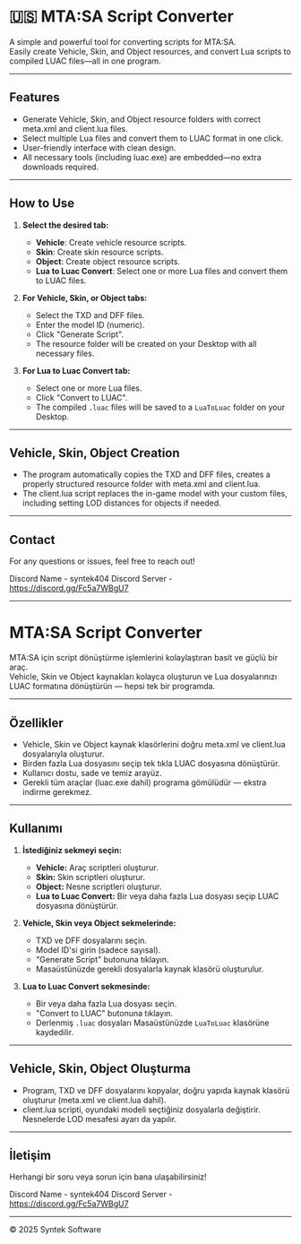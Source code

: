 # 🇺🇸 MTA:SA Script Converter

A simple and powerful tool for converting scripts for MTA:SA.  
Easily create Vehicle, Skin, and Object resources, and convert Lua scripts to compiled LUAC files—all in one program.

---

## Features

- Generate Vehicle, Skin, and Object resource folders with correct meta.xml and client.lua files.  
- Select multiple Lua files and convert them to LUAC format in one click.  
- User-friendly interface with clean design.  
- All necessary tools (including luac.exe) are embedded—no extra downloads required.

---

## How to Use

1. **Select the desired tab:**  
   - **Vehicle**: Create vehicle resource scripts.  
   - **Skin**: Create skin resource scripts.  
   - **Object**: Create object resource scripts.  
   - **Lua to Luac Convert**: Select one or more Lua files and convert them to LUAC files.

2. **For Vehicle, Skin, or Object tabs:**  
   - Select the TXD and DFF files.  
   - Enter the model ID (numeric).  
   - Click "Generate Script".  
   - The resource folder will be created on your Desktop with all necessary files.

3. **For Lua to Luac Convert tab:**  
   - Select one or more Lua files.  
   - Click "Convert to LUAC".  
   - The compiled `.luac` files will be saved to a `LuaToLuac` folder on your Desktop.

---

## Vehicle, Skin, Object Creation

- The program automatically copies the TXD and DFF files, creates a properly structured resource folder with meta.xml and client.lua.  
- The client.lua script replaces the in-game model with your custom files, including setting LOD distances for objects if needed.

---

## Contact

For any questions or issues, feel free to reach out!

Discord Name - syntek404
Discord Server - https://discord.gg/Fc5a7WBgU7

---

# MTA:SA Script Converter

MTA:SA için script dönüştürme işlemlerini kolaylaştıran basit ve güçlü bir araç.  
Vehicle, Skin ve Object kaynakları kolayca oluşturun ve Lua dosyalarınızı LUAC formatına dönüştürün — hepsi tek bir programda.

---

## Özellikler

- Vehicle, Skin ve Object kaynak klasörlerini doğru meta.xml ve client.lua dosyalarıyla oluşturur.  
- Birden fazla Lua dosyasını seçip tek tıkla LUAC dosyasına dönüştürür.  
- Kullanıcı dostu, sade ve temiz arayüz.  
- Gerekli tüm araçlar (luac.exe dahil) programa gömülüdür — ekstra indirme gerekmez.

---

## Kullanımı

1. **İstediğiniz sekmeyi seçin:**  
   - **Vehicle:** Araç scriptleri oluşturur.  
   - **Skin:** Skin scriptleri oluşturur.  
   - **Object:** Nesne scriptleri oluşturur.  
   - **Lua to Luac Convert:** Bir veya daha fazla Lua dosyası seçip LUAC dosyasına dönüştürür.

2. **Vehicle, Skin veya Object sekmelerinde:**  
   - TXD ve DFF dosyalarını seçin.  
   - Model ID'si girin (sadece sayısal).  
   - "Generate Script" butonuna tıklayın.  
   - Masaüstünüzde gerekli dosyalarla kaynak klasörü oluşturulur.

3. **Lua to Luac Convert sekmesinde:**  
   - Bir veya daha fazla Lua dosyası seçin.  
   - "Convert to LUAC" butonuna tıklayın.  
   - Derlenmiş `.luac` dosyaları Masaüstünüzde `LuaToLuac` klasörüne kaydedilir.

---

## Vehicle, Skin, Object Oluşturma

- Program, TXD ve DFF dosyalarını kopyalar, doğru yapıda kaynak klasörü oluşturur (meta.xml ve client.lua dahil).  
- client.lua scripti, oyundaki modeli seçtiğiniz dosyalarla değiştirir. Nesnelerde LOD mesafesi ayarı da yapılır.

---

## İletişim

Herhangi bir soru veya sorun için bana ulaşabilirsiniz!

Discord Name - syntek404
Discord Server - https://discord.gg/Fc5a7WBgU7

---

© 2025 Syntek Software
